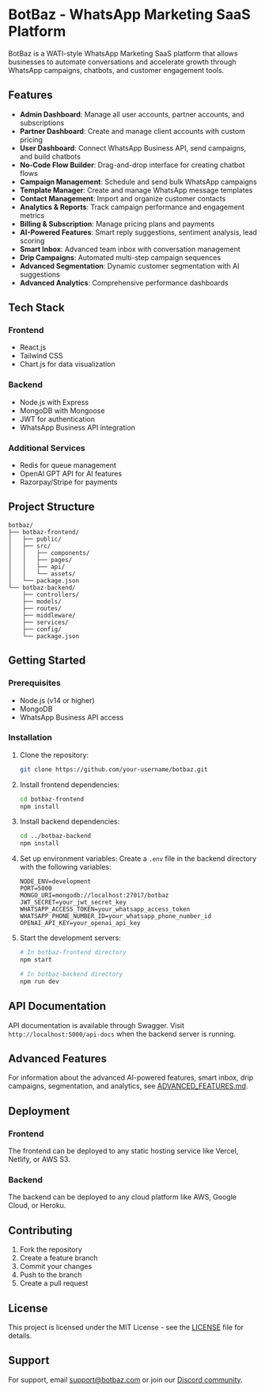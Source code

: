 # BotBaz - WhatsApp Marketing SaaS Platform

BotBaz is a WATI-style WhatsApp Marketing SaaS platform that allows businesses to automate conversations and accelerate growth through WhatsApp campaigns, chatbots, and customer engagement tools.

## Features

- **Admin Dashboard**: Manage all user accounts, partner accounts, and subscriptions
- **Partner Dashboard**: Create and manage client accounts with custom pricing
- **User Dashboard**: Connect WhatsApp Business API, send campaigns, and build chatbots
- **No-Code Flow Builder**: Drag-and-drop interface for creating chatbot flows
- **Campaign Management**: Schedule and send bulk WhatsApp campaigns
- **Template Manager**: Create and manage WhatsApp message templates
- **Contact Management**: Import and organize customer contacts
- **Analytics & Reports**: Track campaign performance and engagement metrics
- **Billing & Subscription**: Manage pricing plans and payments
- **AI-Powered Features**: Smart reply suggestions, sentiment analysis, lead scoring
- **Smart Inbox**: Advanced team inbox with conversation management
- **Drip Campaigns**: Automated multi-step campaign sequences
- **Advanced Segmentation**: Dynamic customer segmentation with AI suggestions
- **Advanced Analytics**: Comprehensive performance dashboards

## Tech Stack

### Frontend
- React.js
- Tailwind CSS
- Chart.js for data visualization

### Backend
- Node.js with Express
- MongoDB with Mongoose
- JWT for authentication
- WhatsApp Business API integration

### Additional Services
- Redis for queue management
- OpenAI GPT API for AI features
- Razorpay/Stripe for payments

## Project Structure

```
botbaz/
├── botbaz-frontend/
│   ├── public/
│   ├── src/
│   │   ├── components/
│   │   ├── pages/
│   │   ├── api/
│   │   └── assets/
│   └── package.json
└── botbaz-backend/
    ├── controllers/
    ├── models/
    ├── routes/
    ├── middleware/
    ├── services/
    ├── config/
    └── package.json
```

## Getting Started

### Prerequisites
- Node.js (v14 or higher)
- MongoDB
- WhatsApp Business API access

### Installation

1. Clone the repository:
   ```bash
   git clone https://github.com/your-username/botbaz.git
   ```

2. Install frontend dependencies:
   ```bash
   cd botbaz-frontend
   npm install
   ```

3. Install backend dependencies:
   ```bash
   cd ../botbaz-backend
   npm install
   ```

4. Set up environment variables:
   Create a `.env` file in the backend directory with the following variables:
   ```
   NODE_ENV=development
   PORT=5000
   MONGO_URI=mongodb://localhost:27017/botbaz
   JWT_SECRET=your_jwt_secret_key
   WHATSAPP_ACCESS_TOKEN=your_whatsapp_access_token
   WHATSAPP_PHONE_NUMBER_ID=your_whatsapp_phone_number_id
   OPENAI_API_KEY=your_openai_api_key
   ```

5. Start the development servers:
   ```bash
   # In botbaz-frontend directory
   npm start
   
   # In botbaz-backend directory
   npm run dev
   ```

## API Documentation

API documentation is available through Swagger. Visit `http://localhost:5000/api-docs` when the backend server is running.

## Advanced Features

For information about the advanced AI-powered features, smart inbox, drip campaigns, segmentation, and analytics, see [ADVANCED_FEATURES.md](ADVANCED_FEATURES.md).

## Deployment

### Frontend
The frontend can be deployed to any static hosting service like Vercel, Netlify, or AWS S3.

### Backend
The backend can be deployed to any cloud platform like AWS, Google Cloud, or Heroku.

## Contributing

1. Fork the repository
2. Create a feature branch
3. Commit your changes
4. Push to the branch
5. Create a pull request

## License

This project is licensed under the MIT License - see the [LICENSE](LICENSE) file for details.

## Support

For support, email support@botbaz.com or join our [Discord community](https://discord.gg/botbaz).